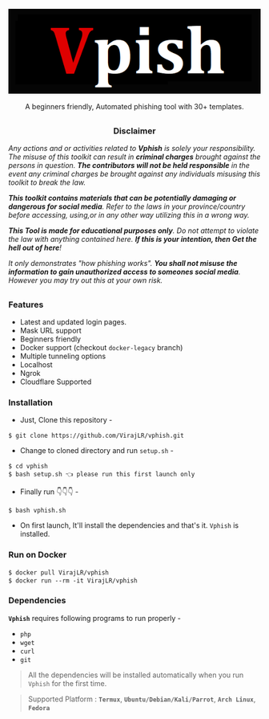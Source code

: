 <!-- Vphish -->

<p align="center">
  <img src=".imgs/logo.png">
</p>

<p align="center">A beginners friendly, Automated phishing tool with 30+ templates.</p>

##

<h3><p align="center">Disclaimer</p></h3>

<i>Any actions and or activities related to <b>Vphish</b> is solely your responsibility. The misuse of this toolkit can result in <b>criminal charges</b> brought against the persons in question. <b>The contributors will not be held responsible</b> in the event any criminal charges be brought against any individuals misusing this toolkit to break the law.

<b>This toolkit contains materials that can be potentially damaging or dangerous for social media</b>. Refer to the laws in your province/country before accessing, using,or in any other way utilizing this in a wrong way.

<b>This Tool is made for educational purposes only</b>. Do not attempt to violate the law with anything contained here. <b>If this is your intention, then Get the hell out of here</b>!

It only demonstrates "how phishing works". <b>You shall not misuse the information to gain unauthorized access to someones social media</b>. However you may try out this at your own risk.</i>

##

### Features

- Latest and updated login pages.
- Mask URL support 
- Beginners friendly
- Docker support (checkout `docker-legacy` branch)
- Multiple tunneling options
- Localhost
- Ngrok
- Cloudflare Supported


### Installation

- Just, Clone this repository -
```
$ git clone https://github.com/VirajLR/vphish.git
```

- Change to cloned directory and run `setup.sh` -
```
$ cd vphish
$ bash setup.sh 👈 please run this first launch only 
```

- Finally run 👇👇👇 - 
```
$ bash vphish.sh
```

- On first launch, It'll install the dependencies and that's it. `Vphish` is installed.

### Run on Docker
```
$ docker pull VirajLR/vphish
$ docker run --rm -it VirajLR/vphish
```

### Dependencies

**`Vphish`** requires following programs to run properly - 
- `php`
- `wget`
- `curl`
- `git`

> All the dependencies will be installed automatically when you run `Vphish` for the first time.

> Supported Platform : **`Termux`**, **`Ubuntu/Debian/Kali/Parrot`**, **`Arch Linux`**, **`Fedora`**

##
